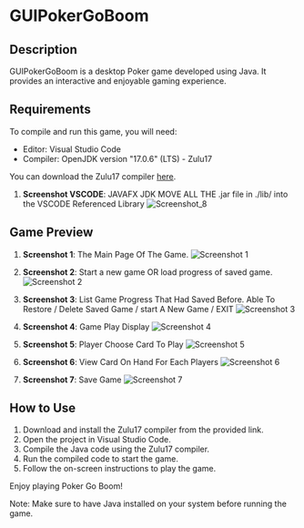 # GUIPokerGoBoom

## Description
GUIPokerGoBoom is a desktop Poker game developed using Java. It provides an interactive and enjoyable gaming experience.

## Requirements
To compile and run this game, you will need:
- Editor: Visual Studio Code
- Compiler: OpenJDK version "17.0.6" (LTS) - Zulu17

You can download the Zulu17 compiler [here](https://www.azul.com/downloads/?version=java-17-lts&architecture=x86-64-bit&package=jdk-fx#zulu).
1. **Screenshot VSCODE**: JAVAFX JDK MOVE ALL THE .jar file in ./lib/ into the VSCODE Referenced Library
![Screenshot_8](https://github.com/Low0000/GUIPokerGoBoom/assets/123613860/4509f7eb-ff8d-4f29-94d5-7a4a96ada978)

## Game Preview
1. **Screenshot 1**: The Main Page Of The Game.
   ![Screenshot 1](https://github.com/Low0000/GUIPokerGoBoom/assets/123613860/6cf5ab63-b45b-487a-b6de-0fffabd37403)

2. **Screenshot 2**: Start a new game OR load progress of saved game.
   ![Screenshot 2](https://github.com/Low0000/GUIPokerGoBoom/assets/123613860/f085c920-265a-404f-9893-581a60d9cd1a)

3. **Screenshot 3**: List Game Progress That Had Saved Before. Able To Restore / Delete Saved Game / start A New Game / EXIT
   ![Screenshot 3](https://github.com/Low0000/GUIPokerGoBoom/assets/123613860/8c10c2ed-b0d4-481f-a81e-278df7997129)

4. **Screenshot 4**: Game Play Display
   ![Screenshot 4](https://github.com/Low0000/GUIPokerGoBoom/assets/123613860/3ca14caa-ce9c-4dd2-946f-6be0eb7c830c)

5. **Screenshot 5**: Player Choose Card To Play
   ![Screenshot 5](https://github.com/Low0000/GUIPokerGoBoom/assets/123613860/1e381aac-ef7b-4b1b-ba12-db98a526ba8a)

6. **Screenshot 6**: View Card On Hand For Each Players
   ![Screenshot 6](https://github.com/Low0000/GUIPokerGoBoom/assets/123613860/5063af97-b8ef-48c1-8b08-35793d275a03)

7. **Screenshot 7**: Save Game
   ![Screenshot 7](https://github.com/Low0000/GUIPokerGoBoom/assets/123613860/2df10fcf-eb32-479f-bfc3-d6a40b2c4c73)

## How to Use
1. Download and install the Zulu17 compiler from the provided link.
2. Open the project in Visual Studio Code.
3. Compile the Java code using the Zulu17 compiler.
4. Run the compiled code to start the game.
5. Follow the on-screen instructions to play the game.

Enjoy playing Poker Go Boom!

Note: Make sure to have Java installed on your system before running the game.

